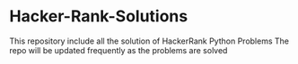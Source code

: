 # Hacker-Rank-Solutions
 This repository include all the solution of HackerRank Python Problems
 The repo will be updated frequently as the problems are solved
